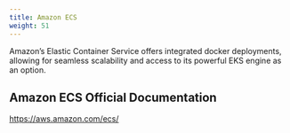 ```yaml
---
title: Amazon ECS
weight: 51
---
```


Amazon’s Elastic Container Service offers integrated docker deployments, allowing for seamless scalability and access to its powerful EKS engine as an option.

## Amazon ECS Official Documentation

https://aws.amazon.com/ecs/

